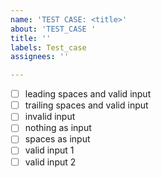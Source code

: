```yaml
---
name: 'TEST CASE: <title>'
about: 'TEST_CASE '
title: ''
labels: Test_case
assignees: ''

---
```


- [ ] leading spaces and valid input
- [ ] trailing spaces and valid input
- [ ] invalid input
- [ ] nothing as input
- [ ] spaces as input 
- [ ] valid input 1
- [ ] valid input 2
